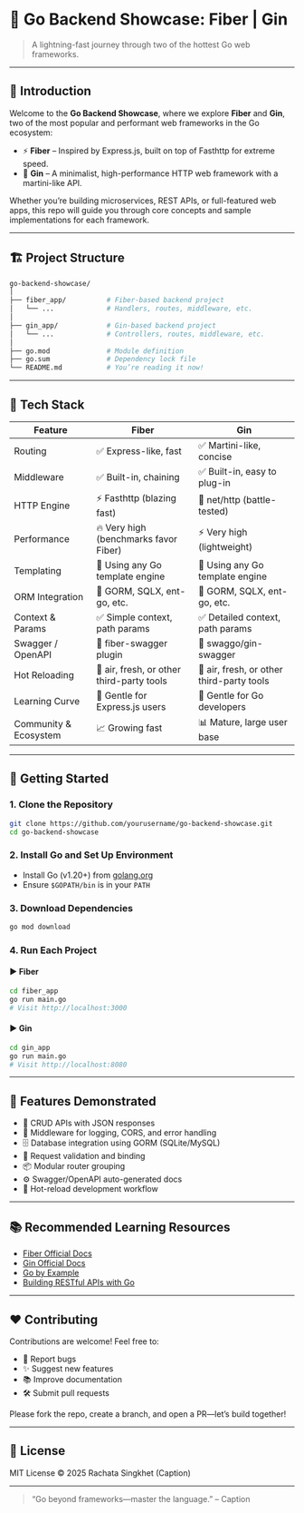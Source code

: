 # 🚀 Go Backend Showcase: Fiber | Gin

> A lightning-fast journey through two of the hottest Go web frameworks.

---

## 📘 Introduction

Welcome to the **Go Backend Showcase**, where we explore **Fiber** and **Gin**, two of the most popular and performant web frameworks in the Go ecosystem:

- ⚡ **Fiber** – Inspired by Express.js, built on top of Fasthttp for extreme speed.
- 🍃 **Gin** – A minimalist, high-performance HTTP web framework with a martini-like API.

Whether you’re building microservices, REST APIs, or full-featured web apps, this repo will guide you through core concepts and sample implementations for each framework.

---

## 🏗️ Project Structure

```bash
go-backend-showcase/
│
├── fiber_app/          # Fiber-based backend project
│   └── ...             # Handlers, routes, middleware, etc.
│
├── gin_app/            # Gin-based backend project
│   └── ...             # Controllers, routes, middleware, etc.
│
├── go.mod              # Module definition
├── go.sum              # Dependency lock file
└── README.md           # You’re reading it now!
```

---

## 🧰 Tech Stack

| Feature                | Fiber                                        | Gin                                              |
|------------------------|----------------------------------------------|--------------------------------------------------|
| Routing                | ✅ Express-like, fast                        | ✅ Martini-like, concise                          |
| Middleware             | ✅ Built-in, chaining                        | ✅ Built-in, easy to plug-in                      |
| HTTP Engine            | ⚡ Fasthttp (blazing fast)                   | 🚀 net/http (battle-tested)                      |
| Performance            | 🔥 Very high (benchmarks favor Fiber)        | ⚡ Very high (lightweight)                       |
| Templating             | 🔄 Using any Go template engine              | 🔄 Using any Go template engine                  |
| ORM Integration        | 🔄 GORM, SQLX, ent-go, etc.                  | 🔄 GORM, SQLX, ent-go, etc.                      |
| Context & Params       | ✅ Simple context, path params               | ✅ Detailed context, path params                  |
| Swagger / OpenAPI      | 🔄 fiber-swagger plugin                      | 🔄 swaggo/gin-swagger                            |
| Hot Reloading          | 🔄 air, fresh, or other third-party tools    | 🔄 air, fresh, or other third-party tools        |
| Learning Curve         | 🎈 Gentle for Express.js users               | 🎈 Gentle for Go developers                       |
| Community & Ecosystem  | 📈 Growing fast                              | 📊 Mature, large user base                       |

---

## 🚀 Getting Started

### 1. Clone the Repository

```bash
git clone https://github.com/yourusername/go-backend-showcase.git
cd go-backend-showcase
```

### 2. Install Go and Set Up Environment

- Install Go (v1.20+) from [golang.org](https://golang.org/dl/)
- Ensure `$GOPATH/bin` is in your `PATH`

### 3. Download Dependencies

```bash
go mod download
```

### 4. Run Each Project

#### ▶️ Fiber

```bash
cd fiber_app
go run main.go
# Visit http://localhost:3000
```

#### ▶️ Gin

```bash
cd gin_app
go run main.go
# Visit http://localhost:8080
```

---

## 🧪 Features Demonstrated

- 🚀 CRUD APIs with JSON responses  
- 🔄 Middleware for logging, CORS, and error handling  
- 🗄️ Database integration using GORM (SQLite/MySQL)  
- 📜 Request validation and binding  
- 📦 Modular router grouping  
- ⚙️ Swagger/OpenAPI auto-generated docs  
- 🔧 Hot-reload development workflow  

---

## 📚 Recommended Learning Resources

- [Fiber Official Docs](https://docs.gofiber.io/)  
- [Gin Official Docs](https://gin-gonic.com/docs/)  
- [Go by Example](https://gobyexample.com/)  
- [Building RESTful APIs with Go](https://www.youtube.com/watch?v=SonwZ6MF5BE)  

---

## ❤️ Contributing

Contributions are welcome! Feel free to:
- 🐛 Report bugs  
- ✨ Suggest new features  
- 📚 Improve documentation  
- 🛠️ Submit pull requests  

Please fork the repo, create a branch, and open a PR—let’s build together!

---

## 📄 License

MIT License © 2025 Rachata Singkhet (Caption)

---

> “Go beyond frameworks—master the language.” – Caption
